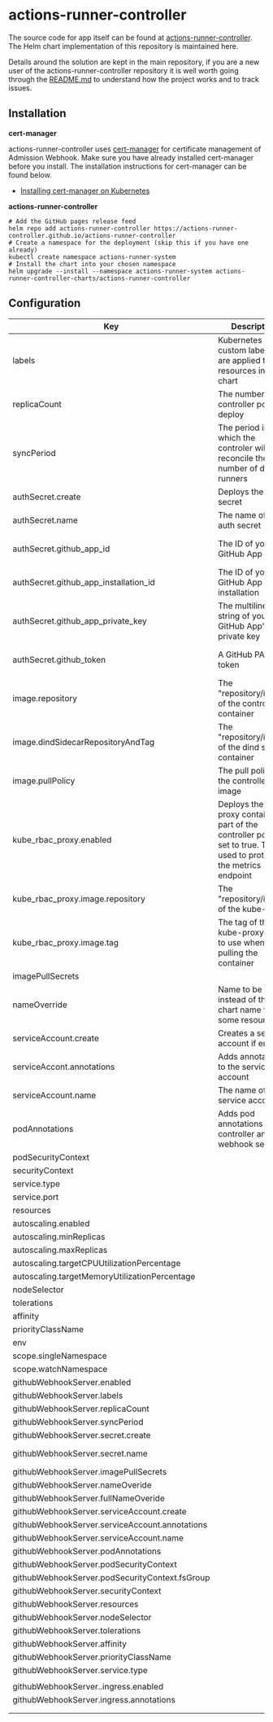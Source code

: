 # actions-runner-controller

The source code for app itself can be found at [actions-runner-controller](https://github.com/actions-runner-controller/actions-runner-controller). The Helm chart implementation of this repository is 
maintained here.

Details around the solution are kept in the main repository, if you are a new user of the actions-runner-controller repository it is well worth going through the [README.md](https://github.com/actions-runner-controller/actions-runner-controller/blob/master/README.md) to understand how the project works and to track issues.

## Installation
**cert-manager**

actions-runner-controller uses [cert-manager](https://cert-manager.io/docs/installation/kubernetes/) for certificate management of Admission Webhook. Make sure you have already installed cert-manager before you install. The installation instructions for cert-manager can be found below.

- [Installing cert-manager on Kubernetes](https://cert-manager.io/docs/installation/kubernetes/)

**actions-runner-controller**

```shell
# Add the GitHub pages release feed 
helm repo add actions-runner-controller https://actions-runner-controller.github.io/actions-runner-controller
# Create a namespace for the deployment (skip this if you have one already)
kubectl create namespace actions-runner-system
# Install the chart into your chosen namespace
helm upgrade --install --namespace actions-runner-system actions-runner-controller-charts/actions-runner-controller
```

## Configuration

| Key                                            | Description                                                                                                                 | Default                              | Dependencies                                              |
|------------------------------------------------|-----------------------------------------------------------------------------------------------------------------------------|--------------------------------------|-----------------------------------------------------------|
| labels                                         | Kubernetes custom labels that are applied to all resources in the chart                                                     |                                      |                                                           |
| replicaCount                                   | The number of controller pods to deploy                                                                                     | 1                                    |                                                           |
| syncPeriod                                     | The period in which the controler will reconcile the number of desired runners                                              | 10m                                  |                                                           |
| authSecret.create                              | Deploys the auth secret                                                                                                     | true                                 |                                                           |
| authSecret.name                                | The name of the auth secret                                                                                                 | controller-manager                   |                                                           |
| authSecret.github_app_id                       | The ID of your GitHub App                                                                                                   |                                      | Can't be used at the same time as authSecret.github_token |
| authSecret.github_app_installation_id          | The ID of your GitHub App installation                                                                                      |                                      | Can't be used at the same time as authSecret.github_token |
| authSecret.github_app_private_key              | The multiline string of your GitHub App's private key                                                                       |                                      | Can't be used at the same time as authSecret.github_token |
| authSecret.github_token                        | A GitHub PAT token                                                                                                          |                                      | Can't be used at the same time as authSecret.github_app_* |
| image.repository                               | The "repository/image" of the controller container                                                                          | summerwind/actions-runner-controller |                                                           |
| image.dindSidecarRepositoryAndTag              | The "repository/image" of the dind sidecar container                                                                        | docker:dind                          |                                                           |
| image.pullPolicy                               | The pull policy of the controller image                                                                                     | IfNotPresent                         |                                                           |
| kube_rbac_proxy.enabled                        | Deploys the kube-proxy container as part of the controller pod if set to true. This is used to protect the metrics endpoint | true                                 |                                                           |
| kube_rbac_proxy.image.repository               | The "repository/image" of the kube-proxy                                                                                    | quay.io/brancz/kube-rbac-proxy       |                                                           |
| kube_rbac_proxy.image.tag                      | The tag of the kube-proxy image to use when pulling the container                                                           | v0.8.0                               |                                                           |
| imagePullSecrets                               |                                                                                                                             |                                      |                                                           |
| nameOverride                                   | Name to be used instead of the chart name for some resources                                                                |                                      |                                                           |
| serviceAccount.create                          | Creates a service account if enabled                                                                                        | true                                 |                                                           |
| serviceAccont.annotations                      | Adds annotations to the service account                                                                                     |                                      |                                                           |
| serviceAccount.name                            | The name of the service account                                                                                             |                                      |                                                           |
| podAnnotations                                 | Adds pod annotations to the controller and webhook server                                                                   |                                      |                                                           |
| podSecurityContext                             |                                                                                                                             |                                      |                                                           |
| securityContext                                |                                                                                                                             |                                      |                                                           |
| service.type                                   |                                                                                                                             |                                      |                                                           |
| service.port                                   |                                                                                                                             |                                      |                                                           |
| resources                                      |                                                                                                                             |                                      |                                                           |
| autoscaling.enabled                            |                                                                                                                             |                                      |                                                           |
| autoscaling.minReplicas                        |                                                                                                                             |                                      |                                                           |
| autoscaling.maxReplicas                        |                                                                                                                             |                                      |                                                           |
| autoscaling.targetCPUUtilizationPercentage     |                                                                                                                             |                                      |                                                           |
| autoscaling.targetMemoryUtilizationPercentage  |                                                                                                                             |                                      |                                                           |
| nodeSelector                                   |                                                                                                                             |                                      |                                                           |
| tolerations                                    |                                                                                                                             |                                      |                                                           |
| affinity                                       |                                                                                                                             |                                      |                                                           |
| priorityClassName                              |                                                                                                                             |                                      |                                                           |
| env                                            |                                                                                                                             |                                      |                                                           |
| scope.singleNamespace                          |                                                                                                                             | false                                |                                                           |
| scope.watchNamespace                           |                                                                                                                             |                                      |                                                           |
| githubWebhookServer.enabled                    |                                                                                                                             | false                                |                                                           |
| githubWebhookServer.labels                     |                                                                                                                             |                                      |                                                           |
| githubWebhookServer.replicaCount               |                                                                                                                             | 1                                    |                                                           |
| githubWebhookServer.syncPeriod                 |                                                                                                                             | 10m                                  |                                                           |
| githubWebhookServer.secret.create              |                                                                                                                             | true                                 |                                                           |
| githubWebhookServer.secret.name                |                                                                                                                             | github-webhook-server                |                                                           |
| githubWebhookServer.imagePullSecrets           |                                                                                                                             |                                      |                                                           |
| githubWebhookServer.nameOveride                |                                                                                                                             |                                      |                                                           |
| githubWebhookServer.fullNameOveride            |                                                                                                                             |                                      |                                                           |
| githubWebhookServer.serviceAccount.create      |                                                                                                                             | true                                 |                                                           |
| githubWebhookServer.serviceAccount.annotations |                                                                                                                             |                                      |                                                           |
| githubWebhookServer.serviceAccount.name        |                                                                                                                             |                                      |                                                           |
| githubWebhookServer.podAnnotations             |                                                                                                                             |                                      |                                                           |
| githubWebhookServer.podSecurityContext         |                                                                                                                             |                                      |                                                           |
| githubWebhookServer.podSecurityContext.fsGroup |                                                                                                                             |                                      |                                                           |
| githubWebhookServer.securityContext            |                                                                                                                             |                                      |                                                           |
| githubWebhookServer.resources                  |                                                                                                                             |                                      |                                                           |
| githubWebhookServer.nodeSelector               |                                                                                                                             |                                      |                                                           |
| githubWebhookServer.tolerations                |                                                                                                                             |                                      |                                                           |
| githubWebhookServer.affinity                   |                                                                                                                             |                                      |                                                           |
| githubWebhookServer.priorityClassName          |                                                                                                                             |                                      |                                                           |
| githubWebhookServer.service.type               |                                                                                                                             |                                      |                                                           |
|                                                |                                                                                                                             |                                      |                                                           |
| githubWebhookServer..ingress.enabled           |                                                                                                                             | false                                |                                                           |
| githubWebhookServer.ingress.annotations        |                                                                                                                             |                                      |                                                           |
|                                                |                                                                                                                             |                                      |                                                           |
|                                                |                                                                                                                             |                                      |                                                           |
